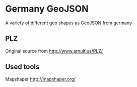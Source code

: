 # Germany GeoJSON
A variety of different geo shapes as GeoJSON from germany

## PLZ
Original source from http://www.arnulf.us/PLZ/

## Used tools
Mapshaper http://mapshaper.org/

